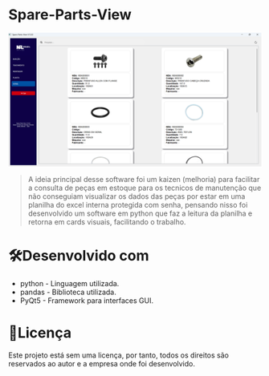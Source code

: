# Spare-Parts-View
![Tela inicial do software Spare Parts View](https://github.com/rodrigoapdealmeida/Spare-Parts-View/blob/main/spare.png)
>A ideia principal desse software foi um kaizen (melhoria) para facilitar a consulta de peças em estoque para os tecnicos de manutenção que não conseguiam visualizar os dados das peças por estar em uma planilha do excel interna protegida com senha, pensando nisso foi desenvolvido um software em python que faz a leitura da planilha e retorna em cards visuais, facilitando o trabalho.

# 🛠Desenvolvido com
- python - Linguagem utilizada.
- pandas - Biblioteca utilizada.
- PyQt5 - Framework para interfaces GUI.

# 📝Licença
Este projeto está sem uma licença, por tanto, todos os direitos são reservados ao autor e a empresa onde foi desenvolvido.
